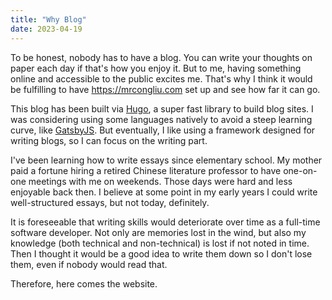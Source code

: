 ```yaml
---
title: "Why Blog"
date: 2023-04-19
---
```


To be honest, nobody has to have a blog. You can write your thoughts on paper each day if that's how you enjoy it. But to me, having something online and accessible to the public excites me. That's why I think it would be fulfilling to have https://mrcongliu.com set up and see how far it can go.

This blog has been built via [Hugo](https://gohugo.io/), a super fast library to build blog sites. I was considering using some languages natively to avoid a steep learning curve, like [GatsbyJS](https://www.gatsbyjs.com/). But eventually, I like using a framework designed for writing blogs, so I can focus on the writing part.

I've been learning how to write essays since elementary school. My mother paid a fortune hiring a retired Chinese literature professor to have one-on-one meetings with me on weekends. Those days were hard and less enjoyable back then. I believe at some point in my early years I could write well-structured essays, but not today, definitely.

It is foreseeable that writing skills would deteriorate over time as a full-time software developer. Not only are memories lost in the wind, but also my knowledge (both technical and non-technical) is lost if not noted in time. Then I thought it would be a good idea to write them down so I don't lose them, even if nobody would read that.

Therefore, here comes the website.